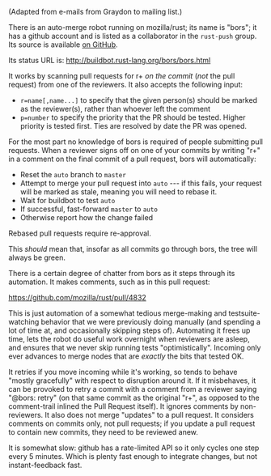(Adapted from e-mails from Graydon to mailing list.)

There is an auto-merge robot running on mozilla/rust; its name is "bors";
it has a github account and is listed as a collaborator in the `rust-push` group.
Its source is available [on GitHub](https://github.com/graydon/bors).

Its status URL is: http://buildbot.rust-lang.org/bors/bors.html

It works by scanning pull requests for r+ _on the commit_ (*not* the pull request)
from one of the reviewers. It also accepts the following input:

* `r=name[,name...]` to specify that the given person(s) should be marked as the reviewer(s), rather than whoever left the comment
* `p=number` to specify the priority that the PR should be tested. Higher priority is tested first. Ties are resolved by date the PR was opened.

For the most part no knowledge of bors is required of people submitting pull
requests.  When a reviewer signs off on one of your commits by writing "r+" 
in a comment on the final commit of a pull request, bors will automatically:

  - Reset the `auto` branch to `master`
  - Attempt to merge your pull request into `auto` --- if this fails, your request will be marked as stale, meaning you will need to rebase it.
  - Wait for buildbot to test `auto`
  - If successful, fast-forward `master` to `auto`
  - Otherwise report how the change failed

Rebased pull requests require re-approval.

This _should_ mean that, insofar as all commits go through bors, the tree
will always be green.

There is a certain degree of chatter from bors as it steps through its automation.
It makes comments, such as in this pull request:

  https://github.com/mozilla/rust/pull/4832

This is just automation of a somewhat tedious merge-making and
testsuite-watching behavior that we were previously doing manually (and
spending a lot of time at, and occasionally skipping steps of).
Automating it frees up time, lets the robot do useful work overnight
when reviewers are asleep, and ensures that we never skip running tests
"optimistically". Incoming only ever advances to merge nodes that are
_exactly_ the bits that tested OK.

It retries if you move incoming while it's working, so tends to behave
"mostly gracefully" with respect to disruption around it. If it
misbehaves, it can be provoked to retry a commit with a comment from a
reviewer saying "@bors: retry" (on that same commit as the original "r+", as
opposed to the comment-trail inlined the Pull Request itself).
It ignores comments by non-reviewers. It
also does not merge "updates" to a pull request. It considers comments on
commits only, not pull requests; if you update a pull request to contain new
commits, they need to be reviewed anew.

It is somewhat slow: github has a rate-limited API so it only cycles one step every 5
minutes. Which is plenty fast enough to integrate changes, but not
instant-feedback fast.